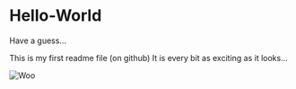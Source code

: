 

# Hello-World
Have a guess...

This is my first readme file (on github)
It is every bit as exciting as it looks...


![Woo](https://user-images.githubusercontent.com/23141865/37713491-036c76f8-2d0f-11e8-9a3d-d698aeaa968c.png)
